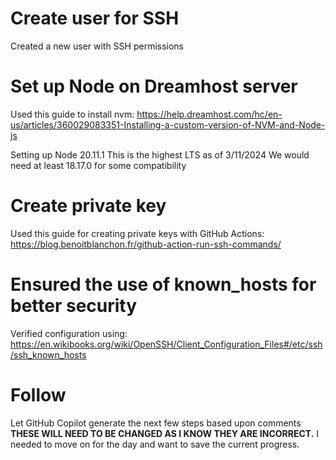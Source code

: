 # Create user for SSH
Created a new user with SSH permissions

# Set up Node on Dreamhost server
Used this guide to install nvm:
https://help.dreamhost.com/hc/en-us/articles/360029083351-Installing-a-custom-version-of-NVM-and-Node-js

Setting up Node 20.11.1
This is the highest LTS as of 3/11/2024
We would need at least 18.17.0 for some compatibility

# Create private key
Used this guide for creating private keys with GitHub Actions:
https://blog.benoitblanchon.fr/github-action-run-ssh-commands/

# Ensured the use of known_hosts for better security
Verified configuration using:
https://en.wikibooks.org/wiki/OpenSSH/Client_Configuration_Files#/etc/ssh/ssh_known_hosts

# Follow
Let GitHub Copilot generate the next few steps based upon comments
<b>THESE WILL NEED TO BE CHANGED AS I KNOW THEY ARE INCORRECT.</b>
I needed to move on for the day and want to save the current progress.

